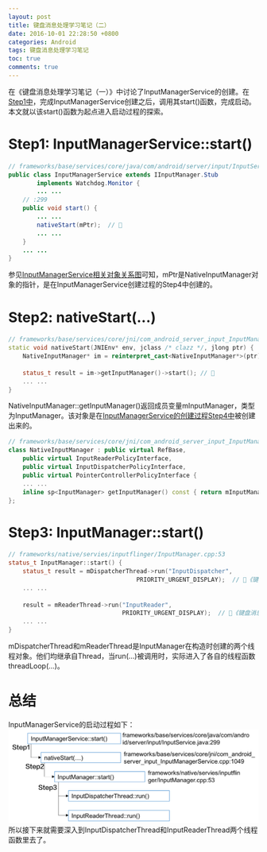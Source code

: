 ```yaml
---
layout: post
title: 键盘消息处理学习笔记（二）
date: 2016-10-01 22:28:50 +0800
categories: Android
tags: 键盘消息处理学习笔记
toc: true
comments: true
---
```

在《键盘消息处理学习笔记（一）》中讨论了InputManagerService的创建。在[Step1中](http://palanceli.com/2016/10/01/2016/0904KeyboardLearning1/#Step1-InputManagerService的创建)，完成InputManagerService创建之后，调用其start()函数，完成启动。本文就以该start()函数为起点进入启动过程的探索。
<!-- more -->
# Step1: InputManagerService::start()
``` java
// frameworks/base/services/core/java/com/android/server/input/InputService.java
public class InputManagerService extends IInputManager.Stub
        implements Watchdog.Monitor {
        ... ...
    // :299
    public void start() {
        ... ...
        nativeStart(mPtr);  // 🏁
        ... ...
    }
    ... ...
}
```
参见[InputManagerService相关对象关系图](http://palanceli.com/2016/10/01/2016/0904KeyboardLearning1/img02.png)可知，mPtr是NativeInputManager对象的指针，是在InputManagerService创建过程的Step4中创建的。

# Step2: nativeStart(...)
``` cpp
// frameworks/base/services/core/jni/com_android_server_input_InputManagerService.cpp:1049
static void nativeStart(JNIEnv* env, jclass /* clazz */, jlong ptr) {
    NativeInputManager* im = reinterpret_cast<NativeInputManager*>(ptr);

    status_t result = im->getInputManager()->start(); // 🏁
    ... ...
}
```
NativeInputManager::getInputManager()返回成员变量mInputManager，类型为InputManager。该对象是在[InputManagerService的创建过程Step4中](http://palanceli.com/2016/10/01/2016/0904KeyboardLearning1/#Step4-NativeInputManager-NativeInputManager-…)被创建出来的。
``` c++
// frameworks/base/services/core/jni/com_android_server_input_InputManagerService.cpp: 184
class NativeInputManager : public virtual RefBase,
    public virtual InputReaderPolicyInterface,
    public virtual InputDispatcherPolicyInterface,
    public virtual PointerControllerPolicyInterface {
    ... ...
    inline sp<InputManager> getInputManager() const { return mInputManager; }
};
```

# Step3: InputManager::start()
``` cpp
// frameworks/native/servies/inputflinger/InputManager.cpp:53
status_t InputManager::start() {
    status_t result = mDispatcherThread->run("InputDispatcher", 
                                    PRIORITY_URGENT_DISPLAY);  // 🏁《键盘消息处理笔记（三）》中讨论
    ... ...

    result = mReaderThread->run("InputReader", 
                                PRIORITY_URGENT_DISPLAY);  // 🏁《键盘消息处理笔记（三）》中讨论
    ... ...
}
```
mDispatcherThread和mReaderThread是InputManager在构造时创建的两个线程对象。他们均继承自Thread，当run(...)被调用时，实际进入了各自的线程函数threadLoop(...)。

# 总结
InputManagerService的启动过程如下：
![InputManagerService的启动过程](1001KeyboardLearning2/img01.png)
所以接下来就需要深入到InputDispatcherThread和InputReaderThread两个线程函数里去了。